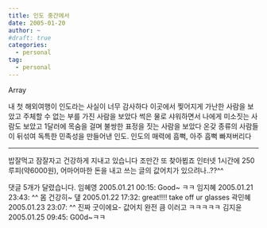 ```yaml
---
title: 인도 중간에서
date: 2005-01-20
author: ~
#draft: true
categories:
  - personal
tag:
  - personal
---
```




Array

내 첫 해외여행이 인도라는 사실이 너무 감사하다
이곳에서 찢어지게 가난한 사람을 보았고
주체할 수 없는 부를 가진 사람을 보았다
썩은 물로 샤워하면서 나에게 미소짓는 사람도 보았고
1달러에 목숨을 걸며 불쌍한 표정을 짓는 사람을 보았다
온갖 종류의 사람들이 뒤섞여 독특한 민족성을 만들어낸 인도.
인도의 매력에 흠뻑, 아주 흠뻑 빠져버리다

---------------
밥잘먹고 잠잘자고 건강하게 지내고 있습니다
조만간 또 찾아뵙죠
인터넷 1시간에 250루피(약6000원), 어마어마한 돈을 내고 쓰는 글의 값어치가 있으려나..??^^


 댓글  5개가 달렸습니다.
 임혜영 2005.01.21 00:15: 
Good~ ㅋㅋ
 임지혜 2005.01.21 23:43: 
^^ 몸 건강히~
 &#45850; 2005.01.22 17:32: 
great!!!! take off ur glasses
 곽민혜 2005.01.23 23:07: 
^^ 진짜 굿이에요- 값어치 완전 큼 이러고 ㅋㅋㅋㅋㅋ
 김지윤 2005.01.25 09:45: 
G00d~ㅋㅋ




